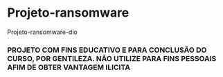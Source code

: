 # Projeto-ransomware
Projeto-ransomware-dio

### PROJETO COM FINS EDUCATIVO E PARA CONCLUSÃO DO CURSO, POR GENTILEZA. NÃO UTILIZE PARA FINS PESSOAIS AFIM DE OBTER VANTAGEM ILICITA ###
